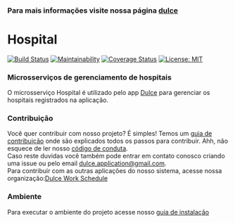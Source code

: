 ### Para mais informações visite nossa página [dulce](https://fga-gpp-mds.github.io/2018.1-Dulce_Docs/index.html)
# Hospital

[![Build Status](https://travis-ci.org/fga-gpp-mds/2018.1-Dulce_Hospital.svg?branch=master)](https://travis-ci.org/fga-gpp-mds/2018.1-Dulce_Hospital)
[![Maintainability](https://api.codeclimate.com/v1/badges/a22a55a92a83bf7e3a6a/maintainability)](https://codeclimate.com/github/fga-gpp-mds.github.io/2018.1-Dulce_Hospital/maintainability)
[![Coverage Status](https://coveralls.io/repos/github/fga-gpp-mds.github.io/2018.1-Dulce_Hospital/badge.svg?branch=master)](https://coveralls.io/github/fga-gpp-mds.github.io/2018.1-Dulce_Hospital?branch=master)
[![License: MIT](https://img.shields.io/badge/License-MIT-yellow.svg)](https://opensource.org/licenses/MIT)

### Microsserviços de gerenciamento de hospitais

O microsserviço Hospital é utilizado pelo app [Dulce](https://fga-gpp-mds.github.io/2018.1-Dulce_Docs/) para gerenciar os hospitais registrados na aplicação.

### Contribuição
Você quer contribuir com nosso projeto? É simples! Temos um [guia de contribuição](CONTRIBUTING.md) onde são explicados todos os passos para contribuir. Ahh, não esquece de ler nosso [código de conduta](CODE_OF_CONDUCT.md).   
Caso reste duvidas você também pode entrar em contato conosco criando uma issue ou pelo email dulce.application@gmail.com.  
Para contribuir com as outras aplicações do nosso sistema, acesse nossa organização:[Dulce Work Schedule](https://github.com/Dulce-Work-Schedule)

### Ambiente

Para executar o ambiente do projeto acesse nosso [guia de instalação](guia_de_instalacao.md)

